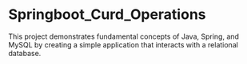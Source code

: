 # Springboot_Curd_Operations
 This project demonstrates fundamental concepts of Java, Spring, and MySQL by creating a simple application that interacts with a relational database.
